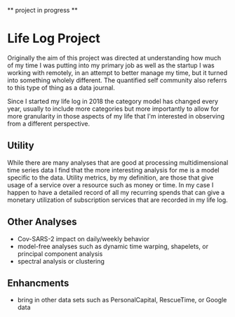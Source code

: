 ** project in progress **

# Life Log Project
Originally the aim of this project was directed at understanding how much of my time I was putting into my primary job as well as the startup I was working with remotely, in an attempt to better manage my time, but it turned into something wholely different. The quantified self community also referrs to this type of thing as a data journal. 

Since I started my life log in 2018 the category model has changed every year, usually to include more categories but more importantly to allow for more granularity in those aspects of my life that I'm interested in observing from a different perspective. 

## Utility
While there are many analyses that are good at processing multidimensional time series data I find that the more interesting analysis for me is a model specific to the data. Utility metrics, by my definition, are those that give usage of a service over a resource such as money or time. In my case I happen to have a detailed record of all my recurring spends that can give a monetary utilization of subscription services that are recorded in my life log. 

## Other Analyses
- Cov-SARS-2 impact on daily/weekly behavior
- model-free analyses such as dynamic time warping, shapelets, or principal component analysis
- spectral analysis or clustering

## Enhancments
- bring in other data sets such as PersonalCapital, RescueTime, or Google data